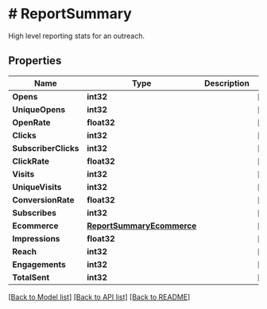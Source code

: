 # # ReportSummary
High level reporting stats for an outreach.

## Properties 


Name | Type | Description | Notes
------------ | ------------- | ------------- | -------------
**Opens**| **int32** |   | [optional]
**UniqueOpens**| **int32** |   | [optional]
**OpenRate**| **float32** |   | [optional]
**Clicks**| **int32** |   | [optional]
**SubscriberClicks**| **int32** |   | [optional]
**ClickRate**| **float32** |   | [optional]
**Visits**| **int32** |   | [optional]
**UniqueVisits**| **int32** |   | [optional]
**ConversionRate**| **float32** |   | [optional]
**Subscribes**| **int32** |   | [optional]
**Ecommerce**| [**ReportSummaryEcommerce**](ReportSummaryEcommerce.md) |   | [optional]
**Impressions**| **float32** |   | [optional]
**Reach**| **int32** |   | [optional]
**Engagements**| **int32** |   | [optional]
**TotalSent**| **int32** |   | [optional]


[[Back to Model list]](../../README.md#models) [[Back to API list]](../../README.md#endpoints) [[Back to README]](../../README.md)

